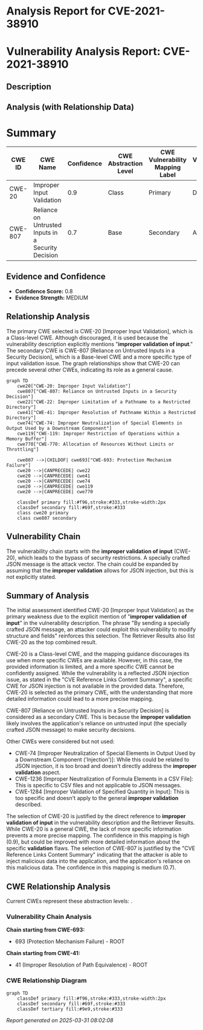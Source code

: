 # Analysis Report for CVE-2021-38910

# Vulnerability Analysis Report: CVE-2021-38910

## Description



## Analysis (with Relationship Data)

# Summary
| CWE ID | CWE Name | Confidence | CWE Abstraction Level | CWE Vulnerability Mapping Label | CWE-Vulnerability Mapping Notes |
|---|---|---|---|---|---|
| CWE-20 | Improper Input Validation | 0.9 | Class | Primary | Discouraged |
| CWE-807 | Reliance on Untrusted Inputs in a Security Decision | 0.7 | Base | Secondary | Allowed |

## Evidence and Confidence

*   **Confidence Score:** 0.8
*   **Evidence Strength:** MEDIUM

## Relationship Analysis
The primary CWE selected is CWE-20 [Improper Input Validation], which is a Class-level CWE. Although discouraged, it is used because the vulnerability description explicitly mentions "**improper validation of input**." The secondary CWE is CWE-807 [Reliance on Untrusted Inputs in a Security Decision], which is a Base-level CWE and a more specific type of input validation issue. The graph relationships show that CWE-20 can precede several other CWEs, indicating its role as a general cause.

```mermaid
graph TD
    cwe20["CWE-20: Improper Input Validation"]
    cwe807["CWE-807: Reliance on Untrusted Inputs in a Security Decision"]
    cwe22["CWE-22: Improper Limitation of a Pathname to a Restricted Directory"]
    cwe41["CWE-41: Improper Resolution of Pathname Within a Restricted Directory"]
    cwe74["CWE-74: Improper Neutralization of Special Elements in Output Used by a Downstream Component"]
    cwe119["CWE-119: Improper Restriction of Operations within a Memory Buffer"]
    cwe770["CWE-770: Allocation of Resources Without Limits or Throttling"]

    cwe807 -->|CHILDOF| cwe693["CWE-693: Protection Mechanism Failure"]
    cwe20 -->|CANPRECEDE| cwe22
    cwe20 -->|CANPRECEDE| cwe41
    cwe20 -->|CANPRECEDE| cwe74
    cwe20 -->|CANPRECEDE| cwe119
    cwe20 -->|CANPRECEDE| cwe770

    classDef primary fill:#f96,stroke:#333,stroke-width:2px
    classDef secondary fill:#69f,stroke:#333
    class cwe20 primary
    class cwe807 secondary
```

## Vulnerability Chain
The vulnerability chain starts with the **improper validation of input** (CWE-20), which leads to the bypass of security restrictions. A specially crafted JSON message is the attack vector. The chain could be expanded by assuming that the **improper validation** allows for JSON injection, but this is not explicitly stated.

## Summary of Analysis
The initial assessment identified CWE-20 [Improper Input Validation] as the primary weakness due to the explicit mention of "**improper validation of input**" in the vulnerability description. The phrase "By sending a specially crafted JSON message, an attacker could exploit this vulnerability to modify structure and fields" reinforces this selection. The Retriever Results also list CWE-20 as the top combined result.

CWE-20 is a Class-level CWE, and the mapping guidance discourages its use when more specific CWEs are available. However, in this case, the provided information is limited, and a more specific CWE cannot be confidently assigned. While the vulnerability is a reflected JSON injection issue, as stated in the "CVE Reference Links Content Summary", a specific CWE for JSON injection is not available in the provided data. Therefore, CWE-20 is selected as the primary CWE, with the understanding that more detailed information could lead to a more precise mapping.

CWE-807 [Reliance on Untrusted Inputs in a Security Decision] is considered as a secondary CWE. This is because the **improper validation** likely involves the application's reliance on untrusted input (the specially crafted JSON message) to make security decisions.

Other CWEs were considered but not used:

*   CWE-74 [Improper Neutralization of Special Elements in Output Used by a Downstream Component ('Injection')]: While this could be related to JSON injection, it is too broad and doesn't directly address the **improper validation** aspect.
*   CWE-1236 [Improper Neutralization of Formula Elements in a CSV File]: This is specific to CSV files and not applicable to JSON messages.
*   CWE-1284 [Improper Validation of Specified Quantity in Input]: This is too specific and doesn't apply to the general **improper validation** described.

The selection of CWE-20 is justified by the direct reference to **improper validation of input** in the vulnerability description and the Retriever Results. While CWE-20 is a general CWE, the lack of more specific information prevents a more precise mapping. The confidence in this mapping is high (0.9), but could be improved with more detailed information about the specific **validation** flaws.
The selection of CWE-807 is justified by the "CVE Reference Links Content Summary" indicating that the attacker is able to inject malicious data into the application, and the application's reliance on this malicious data. The confidence in this mapping is medium (0.7).


## CWE Relationship Analysis

Current CWEs represent these abstraction levels: .


### Vulnerability Chain Analysis

**Chain starting from CWE-693:**
- 693 (Protection Mechanism Failure) - ROOT


**Chain starting from CWE-41:**
- 41 (Improper Resolution of Path Equivalence) - ROOT



### CWE Relationship Diagram

```mermaid
graph TD
    classDef primary fill:#f96,stroke:#333,stroke-width:2px
    classDef secondary fill:#69f,stroke:#333
    classDef tertiary fill:#9e9,stroke:#333
```



*Report generated on 2025-03-31 08:02:08*
